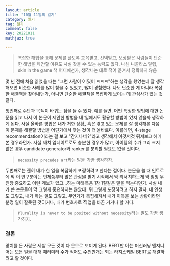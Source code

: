 ```yaml
---
layout: article
title: "10월 11일의 일기"
category: 일기
tag: 일기
comment: false
key: 20221011
mathjax: true

---
```



> 복잡한 해법을 통해 문제를 풀도록 교육받고, 선택받고, 보상받은 사람들이 단순한 해법을 제안할 이유도 사실 찾을 수 있는 능력도 없다.
> 나심 니콜라스 탈렙, skin in the game 책 어디에선가, 생각나는 대로 적어 옮겨서 정확하지 않음

몇 년 전에 처음 읽었을 때는 "그런 사람이 어딨어 ㅋㅋㅋ"하는 생각을 했었는데 잘 생각해보면 비슷한 사례를 많이 찾을 수 있었고, 많이 경험했다. 나도 단순한 게 아니라 복잡한 해결책을 찾아내던가, 아니면 단순한 해결책을 복잡하게 보이는 데 관심사가 있는 것 같다.

첫번째로 수단과 목적이 바뀌는 점을 들 수 있다. 예를 들면, 어떤 특정한 방법에 대한 논문을 읽고 나서 이 논문이 제안한 방법을 내 일에서도 활용할 방법이 있지 않을까 생각하게 된다. 사실 올바른 방법은 내가 처한 상황, 혹은 겪고 있는 문제를 잘 생각해본 다음 이 문제를 해결할 방법을 어딘가에서 찾는 것이 더 올바르다. 이를테면, 4-stage recommendation이라는 걸 보고 "간지나네?"라고 생각해서 이것저것 뒤져보고 헤메본 경우라던가. 사실 배치 업데이트로도 충분한 경우가 많고, 아이템의 수가 그리 크지 않은 경우 candidate generator와 ranker를 분리할 필요도 없을 것이다.

> `necessity precedes art`라는 말을 가끔 생각하자.


두번째로는 괜히 내가 한 일을 복잡하게 포장하려고 한다는 점이다. 논문을 쓸 때 인트로에 막 이 연구분야는 언제쯤부터 많은 관심을 받기 시작해서 막 리서치하는게 막 엄청 무진장 중요하고 이런 계보가 있고...하는 마태복음 1장 1절같은 말을 적는다던가. 사실 내가 쓴 논문들이 막 그렇게 중요하지는 않았다. 뭐 그렇게 포장하려고 하지 말자. 내 인생도 그렇고, 내가 하는 일도 그렇고. 무언가가 복잡해져서 내가 이득을 보는 상황이라면 분명 일이 잘못된 것이거나, 내가 변호사로 직업을 바꾼 거거나 할 거다.

> `Plurality is never to be posited without necessity`라는 말도 가끔 생각하자.

### 결론

망치를 든 사람은 세상 모든 것이 다 못으로 보이게 된다. BERT만 아는 머신러닝 엔지니어는 모든 일을 대해 패러미터 수가 적어도 수천만개는 되는 라지스케일 BERT로 해결하려고 할 것이다.